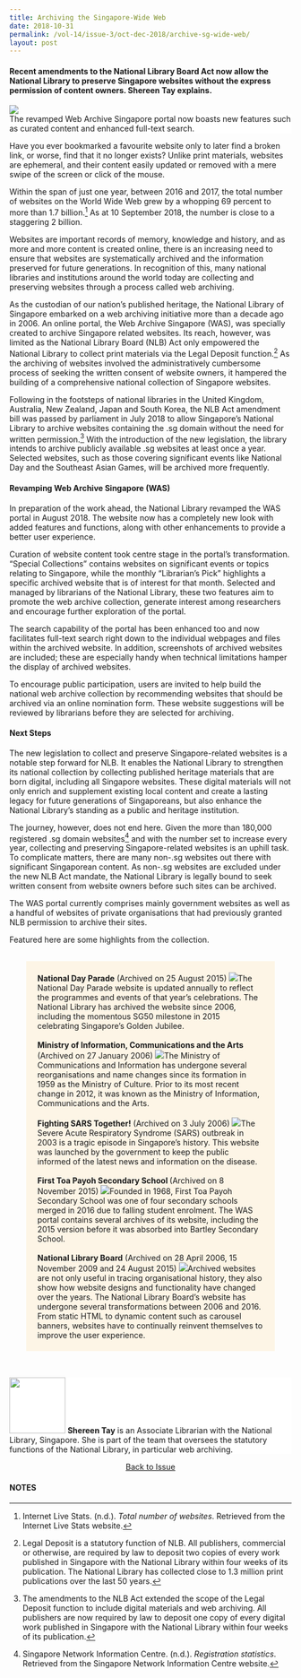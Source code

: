 ```yaml
---
title: Archiving the Singapore-Wide Web
date: 2018-10-31
permalink: /vol-14/issue-3/oct-dec-2018/archive-sg-wide-web/
layout: post
---
```

#### Recent amendments to the National Library Board Act now allow the National Library to preserve Singapore websites without the express permission of content owners. **Shereen Tay** explains.

<img src="/images/Vol-14-issue-3/archiving-the-sg-wide-web/Archive1.JPG">
<div style="background-color: white;">The revamped Web Archive Singapore portal now boasts new features such as curated content and enhanced full-text search.</div>

Have you ever bookmarked a favourite website only to later find a broken link, or worse, find that it no longer exists? Unlike print materials, websites are ephemeral, and their content easily updated or removed with a mere swipe of the screen or click of the mouse.

Within the span of just one year, between 2016 and 2017, the total number of websites on the World Wide Web grew by a whopping 69 percent to more than 1.7 billion.[^1] As at 10 September 2018, the number is close to a staggering 2 billion.

Websites are important records of memory, knowledge and history, and as more and more content is created online, there is an increasing need to ensure that websites are systematically archived and the information preserved for future generations. In recognition of this, many national libraries and institutions around the world today are collecting and preserving websites through a process called web archiving.

As the custodian of our nation’s published heritage, the National Library of Singapore embarked on a web archiving initiative more than a decade ago in 2006. An online portal, the Web Archive Singapore (WAS), was specially created to archive Singapore related websites. Its reach, however, was limited as the National Library Board (NLB) Act only empowered the National Library to collect print materials via the Legal Deposit function.[^2] As the archiving of websites involved the administratively cumbersome process of seeking the written consent of website owners, it hampered the building of a comprehensive national collection of Singapore websites.

Following in the footsteps of national libraries in the United Kingdom, Australia, New Zealand, Japan and South Korea, the NLB Act amendment bill was passed by parliament in July 2018 to allow Singapore’s National Library to archive websites containing the .sg domain without the need for written permission.[^3] With the introduction of the new legislation, the library intends to archive publicly available .sg websites at least once a year. Selected websites, such as those covering significant events like National Day and the Southeast Asian Games, will be archived more frequently.

#### **Revamping Web Archive Singapore (WAS)**

In preparation of the work ahead, the National Library revamped the WAS portal in August 2018. The website now has a completely new look with added features and functions, along with other enhancements to provide a better user experience.

Curation of website content took centre stage in the portal’s transformation. “Special Collections” contains websites on significant events or topics relating to Singapore, while the monthly “Librarian’s Pick” highlights a specific archived website that is of interest for that month. Selected and managed by librarians of the National Library, these two features aim to promote the web archive collection, generate interest among researchers and encourage further exploration of the portal.

The search capability of the portal has been enhanced too and now facilitates full-text search right down to the individual webpages and files within the archived website. In addition, screenshots of archived websites are included; these are especially handy when technical limitations hamper the display of archived websites.

To encourage public participation, users are invited to help build the national web archive collection by recommending websites that should be archived via an online nomination form. These website suggestions will be reviewed by librarians before they are selected for archiving.

#### **Next Steps**

The new legislation to collect and preserve Singapore-related websites is a notable step forward for NLB. It enables the National Library to strengthen its national collection by collecting published heritage materials that are born digital, including all Singapore websites. These digital materials will not only enrich and supplement existing local content and create a lasting legacy for future generations of Singaporeans, but also enhance the National Library’s standing as a public and heritage institution.

The journey, however, does not end here. Given the more than 180,000 registered .sg domain websites[^4] and with the number set to increase every year, collecting and preserving Singapore-related websites is an uphill task. To complicate matters, there are many non-.sg websites out there with significant Singaporean content. As non-.sg websites are excluded under the new NLB Act mandate, the National Library is legally bound to seek written consent from website owners before such sites can be archived.

The WAS portal currently comprises mainly government websites as well as a handful of websites of private organisations that had previously granted NLB permission to archive their sites.

Featured here are some highlights from the collection.

<div style="background-colour: #fdf5e6; padding: 20px; margin: 30px; background:#fdf5e6">
<b>National Day Parade</b> (Archived on 25 August 2015)
<img src="/images/Vol-14-issue-3/archiving-the-sg-wide-web/Archive2.JPG">The National Day Parade website is updated annually to reflect the programmes and events of that year’s celebrations. The National Library has archived the website since 2006, including the momentous SG50 milestone in 2015 celebrating Singapore’s Golden Jubilee.
<br><br>
<b>Ministry of Information, Communications and the Arts</b> (Archived on 27 January 2006)
<img src="/images/Vol-14-issue-3/archiving-the-sg-wide-web/Archive3.JPG">The Ministry of Communications and Information has undergone several reorganisations and name changes since its formation in 1959 as the Ministry of Culture. Prior to its most recent change in 2012, it was known as the Ministry of Information, Communications and the Arts.
<br><br>
	<b>Fighting SARS Together!</b> (Archived on 3 July 2006)
<img src="/images/Vol-14-issue-3/archiving-the-sg-wide-web/Archive4.JPG">The Severe Acute Respiratory Syndrome (SARS) outbreak in 2003 is a tragic episode in Singapore’s history. This website was launched by the government to keep the public informed of the latest news and information on the disease.
<br><br>
	<b>First Toa Payoh Secondary School </b> (Archived on 8 November 2015)
<img src="/images/Vol-14-issue-3/archiving-the-sg-wide-web/Archive5.JPG">Founded in 1968, First Toa Payoh Secondary School was one of four secondary schools merged in 2016 due to falling student enrolment. The WAS portal contains several archives of its website, including the 2015 version before it was absorbed into Bartley Secondary School.
<br><br>
	<b>National Library Board</b> (Archived on 28 April 2006, 15 November 2009 and 24 August 2015)
<img src="/images/Vol-14-issue-3/archiving-the-sg-wide-web/Archive6.JPG">Archived websites are not only useful in tracing organisational history, they also show how website designs and functionality have changed over the years. The National Library Board’s website has undergone several transformations between 2006 and 2016. From static HTML to dynamic content such as carousel banners, websites have to continually reinvent themselves to improve the user experience.</div>

<br>
<div style="background-color: white;">
<img src="/images/Vol-14-issue-3/archiving-the-sg-wide-web/Archive7.jpg" style="width: 100px; height: 100px;">
<b>Shereen Tay</b> is an Associate Librarian with the National Library, Singapore. She is part of the team that oversees the statutory functions of the National Library, in particular web archiving.
</div>

<a href="https://biblioasia.nlb.gov.sg/vol-14/issue-3/oct-dec-2018/"><center>Back to Issue</center></a>

#### **NOTES**
[^1]:Internet Live Stats. (n.d.). *Total number of websites*. Retrieved from the Internet Live Stats website.
[^2]: Legal Deposit is a statutory function of NLB. All publishers, commercial or otherwise, are required by law to deposit two copies of every work published in Singapore with the National Library within four weeks of its publication. The National Library has collected close to 1.3 million print publications over the last 50 years.
[^3]: The amendments to the NLB Act extended the scope of the Legal Deposit function to include digital materials and web archiving. All publishers are now required by law to deposit one copy of every digital work published in Singapore with the National Library within four weeks of its publication.
[^4]: Singapore Network Information Centre. (n.d.). *Registration statistics*. Retrieved from the Singapore Network Information Centre website.